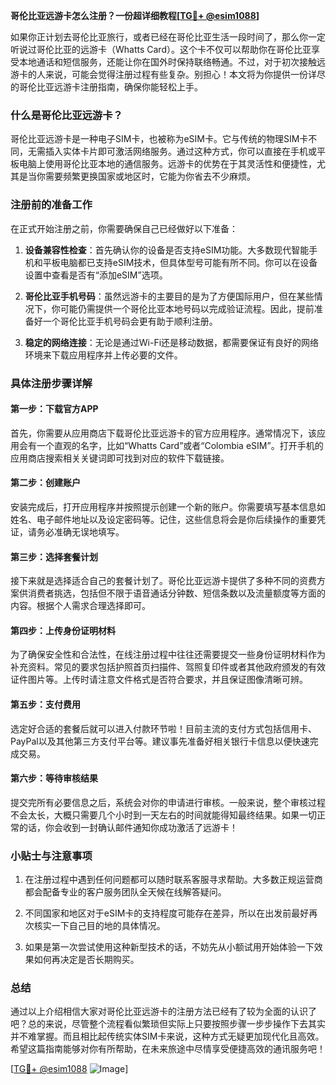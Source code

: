 **哥伦比亚远游卡怎么注册？一份超详细教程[[TG💪+ @esim1088](https://t.me/s/esim1088)]**

如果你正计划去哥伦比亚旅行，或者已经在哥伦比亚生活一段时间了，那么你一定听说过哥伦比亚的远游卡（Whatts Card）。这个卡不仅可以帮助你在哥伦比亚享受本地通话和短信服务，还能让你在国外时保持联络畅通。不过，对于初次接触远游卡的人来说，可能会觉得注册过程有些复杂。别担心！本文将为你提供一份详尽的哥伦比亚远游卡注册指南，确保你能轻松上手。

### 什么是哥伦比亚远游卡？

哥伦比亚远游卡是一种电子SIM卡，也被称为eSIM卡。它与传统的物理SIM卡不同，无需插入实体卡片即可激活网络服务。通过这种方式，你可以直接在手机或平板电脑上使用哥伦比亚本地的通信服务。远游卡的优势在于其灵活性和便捷性，尤其是当你需要频繁更换国家或地区时，它能为你省去不少麻烦。

### 注册前的准备工作

在正式开始注册之前，你需要确保自己已经做好以下准备：

1. **设备兼容性检查**：首先确认你的设备是否支持eSIM功能。大多数现代智能手机和平板电脑都已支持eSIM技术，但具体型号可能有所不同。你可以在设备设置中查看是否有“添加eSIM”选项。
   
2. **哥伦比亚手机号码**：虽然远游卡的主要目的是为了方便国际用户，但在某些情况下，你可能仍需提供一个哥伦比亚本地号码以完成验证流程。因此，提前准备好一个哥伦比亚手机号码会更有助于顺利注册。

3. **稳定的网络连接**：无论是通过Wi-Fi还是移动数据，都需要保证有良好的网络环境来下载应用程序并上传必要的文件。

### 具体注册步骤详解

#### 第一步：下载官方APP

首先，你需要从应用商店下载哥伦比亚远游卡的官方应用程序。通常情况下，该应用会有一个直观的名字，比如“Whatts Card”或者“Colombia eSIM”。打开手机的应用商店搜索相关关键词即可找到对应的软件下载链接。

#### 第二步：创建账户

安装完成后，打开应用程序并按照提示创建一个新的账户。你需要填写基本信息如姓名、电子邮件地址以及设定密码等。记住，这些信息将会是你后续操作的重要凭证，请务必准确无误地填写。

#### 第三步：选择套餐计划

接下来就是选择适合自己的套餐计划了。哥伦比亚远游卡提供了多种不同的资费方案供消费者挑选，包括但不限于语音通话分钟数、短信条数以及流量额度等方面的内容。根据个人需求合理选择即可。

#### 第四步：上传身份证明材料

为了确保安全性和合法性，在线注册过程中往往还需要提交一些身份证明材料作为补充资料。常见的要求包括护照首页扫描件、驾照复印件或者其他政府颁发的有效证件图片等。上传时请注意文件格式是否符合要求，并且保证图像清晰可辨。

#### 第五步：支付费用

选定好合适的套餐后就可以进入付款环节啦！目前主流的支付方式包括信用卡、PayPal以及其他第三方支付平台等。建议事先准备好相关银行卡信息以便快速完成交易。

#### 第六步：等待审核结果

提交完所有必要信息之后，系统会对你的申请进行审核。一般来说，整个审核过程不会太长，大概只需要几个小时到一天左右的时间就能得知最终结果。如果一切正常的话，你会收到一封确认邮件通知你成功激活了远游卡！

### 小贴士与注意事项

1. 在注册过程中遇到任何问题都可以随时联系客服寻求帮助。大多数正规运营商都会配备专业的客户服务团队全天候在线解答疑问。
   
2. 不同国家和地区对于eSIM卡的支持程度可能存在差异，所以在出发前最好再次核实一下自己目的地的具体情况。
   
3. 如果是第一次尝试使用这种新型技术的话，不妨先从小额试用开始体验一下效果如何再决定是否长期购买。

### 总结

通过以上介绍相信大家对哥伦比亚远游卡的注册方法已经有了较为全面的认识了吧？总的来说，尽管整个流程看似繁琐但实际上只要按照步骤一步步操作下去其实并不难掌握。而且相比起传统实体SIM卡来说，这种方式无疑更加现代化且高效。希望这篇指南能够对你有所帮助，在未来旅途中尽情享受便捷高效的通讯服务吧！

[[TG💪+ @esim1088](https://t.me/s/esim1088) ![Image](https://i.postimg.cc/4NQfJmqS/Snipaste-2025-05-13-00-14-12.png)]